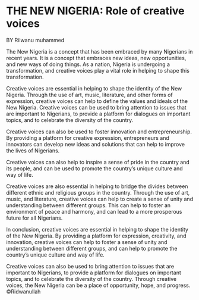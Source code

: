 # THE NEW NIGERIA: Role of creative voices
BY
Rilwanu muhammed

The New Nigeria is a concept that has been embraced by many Nigerians in recent years. It is a concept that embraces new ideas, new opportunities, and new ways of doing things. As a nation, Nigeria is undergoing a transformation, and creative voices play a vital role in helping to shape this transformation.

Creative voices are essential in helping to shape the identity of the New Nigeria. Through the use of art, music, literature, and other forms of expression, creative voices can help to define the values and ideals of the New Nigeria. Creative voices can be used to bring attention to issues that are important to Nigerians, to provide a platform for dialogues on important topics, and to celebrate the diversity of the country.

Creative voices can also be used to foster innovation and entrepreneurship. By providing a platform for creative expression, entrepreneurs and innovators can develop new ideas and solutions that can help to improve the lives of Nigerians.

Creative voices can also help to inspire a sense of pride in the country and its people, and can be used to promote the country’s unique culture and way of life.

Creative voices are also essential in helping to bridge the divides between different ethnic and religious groups in the country. Through the use of art, music, and literature, creative voices can help to create a sense of unity and understanding between different groups. This can help to foster an environment of peace and harmony, and can lead to a more prosperous future for all Nigerians.

In conclusion, creative voices are essential in helping to shape the identity of the New Nigeria. By providing a platform for expression, creativity, and innovation, creative voices can help to foster a sense of unity and understanding between different groups, and can help to promote the country’s unique culture and way of life. 

Creative voices can also be used to bring attention to issues that are important to Nigerians, to provide a platform for dialogues on important topics, and to celebrate the diversity of the country. Through creative voices, the New Nigeria can be a place of opportunity, hope, and progress.
©Ridwanullah
